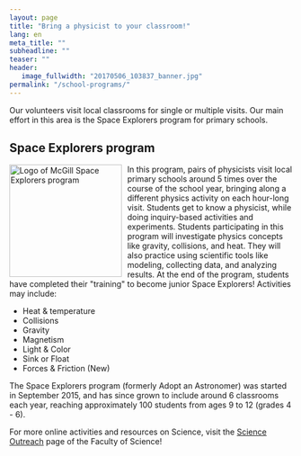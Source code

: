 ```yaml
---
layout: page
title: "Bring a physicist to your classroom!"
lang: en
meta_title: ""
subheadline: ""
teaser: ""
header:
   image_fullwidth: "20170506_103837_banner.jpg"
permalink: "/school-programs/"
---
```

Our volunteers visit local classrooms for single or multiple visits. Our main effort in this area is the Space Explorers program for primary schools.

## Space Explorers program
<img src="{{ site.urlimg }}SpaceExplorersLogo.png" alt="Logo of McGill Space Explorers program" style="height:200px; float:left; padding-right:10px;">

In this program, pairs of physicists visit local primary schools around 5 times over the course of the school year, bringing along a different physics activity on each hour-long visit. Students get to know a physicist, while doing inquiry-based activities and experiments. Students participating in this program will investigate physics concepts like gravity, collisions, and heat. They will also practice using scientific tools like modeling, collecting data, and analyzing results. At the end of the program, students have completed their "training" to become junior Space Explorers! Activities may include:
- Heat & temperature
- Collisions
- Gravity
- Magnetism
- Light & Color
- Sink or Float
- Forces & Friction (New)

The Space Explorers program (formerly Adopt an Astronomer) was started in September 2015, and has since grown to include around 6 classrooms each year, reaching approximately 100 students from ages 9 to 12 (grades 4 - 6).

For more online activities and resources on Science, visit the <a href="https://www.mcgill.ca/science/outreach">Science Outreach</a> page of the Faculty of Science!
